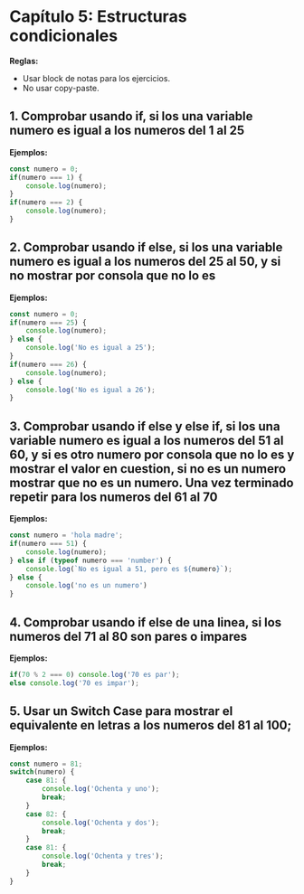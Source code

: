 # Capítulo 5: Estructuras condicionales

**Reglas:**
- Usar block de notas para los ejercicios.
- No usar copy-paste.

## 1. Comprobar usando if, si los una variable numero es igual a los numeros del 1 al 25
**Ejemplos:**
```javascript
const numero = 0;
if(numero === 1) {
    console.log(numero);
}
if(numero === 2) {
    console.log(numero);
}
```

## 2. Comprobar usando if else, si los una variable numero es igual a los numeros del 25 al 50, y si no mostrar por consola que no lo es
**Ejemplos:**
```javascript
const numero = 0;
if(numero === 25) {
    console.log(numero);
} else {
    console.log('No es igual a 25');
}
if(numero === 26) {
    console.log(numero);
} else {
    console.log('No es igual a 26');
}
```

## 3. Comprobar usando if else y else if, si los una variable numero es igual a los numeros del 51 al 60, y si es otro numero por consola que no lo es y mostrar el valor en cuestion, si no es un numero mostrar que no es un numero. Una vez terminado repetir para los numeros del 61 al 70

**Ejemplos:**
```javascript
const numero = 'hola madre';
if(numero === 51) {
    console.log(numero);
} else if (typeof numero === 'number') {
    console.log(`No es igual a 51, pero es ${numero}`);
} else {
    console.log('no es un numero')
}
```

## 4. Comprobar usando if else de una linea, si los numeros del 71 al 80 son pares o impares

**Ejemplos:**
```javascript
if(70 % 2 === 0) console.log('70 es par');
else console.log('70 es impar');
```

## 5. Usar un Switch Case para mostrar el equivalente en letras a los numeros del 81 al 100;
**Ejemplos:**
```javascript
const numero = 81;
switch(numero) {
    case 81: {
        console.log('Ochenta y uno');
        break;
    }
    case 82: {
        console.log('Ochenta y dos');
        break;
    }
    case 81: {
        console.log('Ochenta y tres');
        break;
    }
}
```
